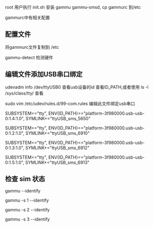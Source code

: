 root 用户执行 init.sh 安装 gammu gammu-smsd, cp gammurc 到/etc

gammurc中有相关配置


## 配置文件
将gammurc文件复制到 /etc

gammu-detect 检测硬件




## 编辑文件添加USB串口绑定

udevadm info /dev/ttyUSB0 查看usb设备的id 查看ID_PATH,或者使用 ls -l /sys/class/tty/ 查看

sudo vim /etc/udev/rules.d/99-com.rules 编辑此文件绑定usb串口

SUBSYSTEM=="tty", ENV{ID_PATH}=="platform-3f980000.usb-usb-0:1.4:1.0", SYMLINK+="ttyUSB_sms_5650"

SUBSYSTEM=="tty", ENV{ID_PATH}=="platform-3f980000.usb-usb-0:1.2:1.0", SYMLINK+="ttyUSB_sms_6910"

SUBSYSTEM=="tty", ENV{ID_PATH}=="platform-3f980000.usb-usb-0:1.3:1.0", SYMLINK+="ttyUSB_sms_6912"

SUBSYSTEM=="tty", ENV{ID_PATH}=="platform-3f980000.usb-usb-0:1.5:1.0", SYMLINK+="ttyUSB_sms_6913"

##  检查 sim 状态
gammu --identify

gammu -s 1 --identify

gammu -s 2 --identify

gammu -s 3 --identify
